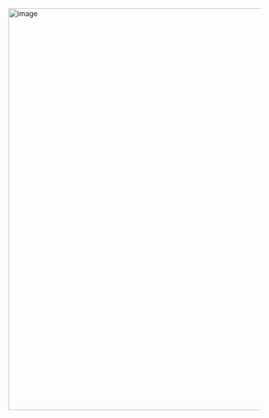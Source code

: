<img width="1808" height="803" alt="image" src="https://github.com/user-attachments/assets/4ad265f0-3aa6-4db1-9eb5-da43ae7139a3" />
